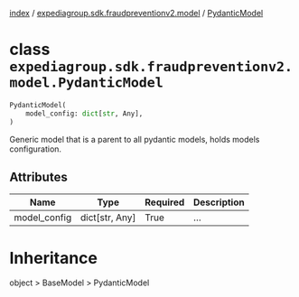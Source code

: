 [index](index.md) /
[expediagroup.sdk.fraudpreventionv2.model](expediagroup.sdk.fraudpreventionv2.model.md)
/ [PydanticModel](PydanticModel.md)

# class `expediagroup.sdk.fraudpreventionv2.model.PydanticModel`

```python
PydanticModel(
    model_config: dict[str, Any],
)
```

Generic model that is a parent to all pydantic models, holds models
configuration.

## Attributes

| Name         | Type             | Required | Description |
| ------------ | ---------------- | -------- | ----------- |
| model_config | dict\[str, Any\] | True     | …           |

# Inheritance

object > BaseModel > PydanticModel
